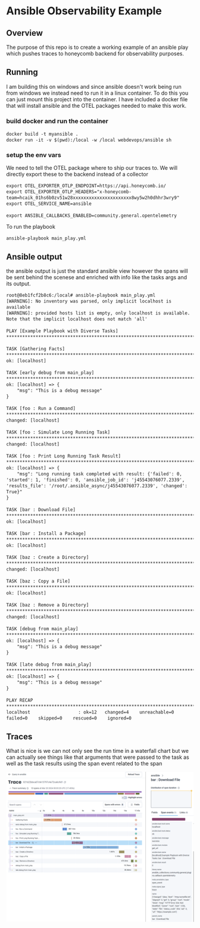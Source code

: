 # Ansible Observability Example

## Overview
The purpose of this repo is to create a working example of an ansible play which pushes traces to honeycomb backend for 
observability purposes.

## Running
I am building this on windows and since ansible doesn't work being run from windows we instead need to run it in a linux
container. To do this you can just mount this project into the container. I have included a docker file that will install
ansible and the OTEL packages needed to make this work.

### build docker and run the container
```shell
docker build -t myansible .
docker run -it -v $(pwd):/local -w /local webdevops/ansible sh
```

### setup the env vars
We need to tell the OTEL package where to ship our traces to. We will directly export these to the backend instead of a 
collector

```shell
export OTEL_EXPORTER_OTLP_ENDPOINT=https://api.honeycomb.io/
export OTEL_EXPORTER_OTLP_HEADERS="x-honeycomb-team=hcaik_01hs6b0zv51w28xxxxxxxxxxxxxxxxxxxxxx8wy5w2h0dhhr3wry9"
export OTEL_SERVICE_NAME=ansible

export ANSIBLE_CALLBACKS_ENABLED=community.general.opentelemetry

```

To run the playbook

```shell
ansible-playbook main_play.yml
```

## Ansible output
the ansible output is just the standard ansible view however the spans will be sent behind the scenese and enriched with
info like the tasks args and its output. 


```shell
root@8eb1fcf2b8c6:/local# ansible-playbook main_play.yml 
[WARNING]: No inventory was parsed, only implicit localhost is available
[WARNING]: provided hosts list is empty, only localhost is available. Note that the implicit localhost does not match 'all'

PLAY [Example Playbook with Diverse Tasks] ***************************************************************************************************************************************************************

TASK [Gathering Facts] ***********************************************************************************************************************************************************************************
ok: [localhost]

TASK [early debug from main_play] ************************************************************************************************************************************************************************
ok: [localhost] => {
    "msg": "This is a debug message"
}

TASK [foo : Run a Command] *******************************************************************************************************************************************************************************
changed: [localhost]

TASK [foo : Simulate Long Running Task] ******************************************************************************************************************************************************************
changed: [localhost]

TASK [foo : Print Long Running Task Result] **************************************************************************************************************************************************************
ok: [localhost] => {
    "msg": "Long running task completed with result: {'failed': 0, 'started': 1, 'finished': 0, 'ansible_job_id': 'j45543076077.2339', 'results_file': '/root/.ansible_async/j45543076077.2339', 'changed': True}"
}

TASK [bar : Download File] *******************************************************************************************************************************************************************************
ok: [localhost]

TASK [bar : Install a Package] ***************************************************************************************************************************************************************************
ok: [localhost]

TASK [baz : Create a Directory] **************************************************************************************************************************************************************************
changed: [localhost]

TASK [baz : Copy a File] *********************************************************************************************************************************************************************************
ok: [localhost]

TASK [baz : Remove a Directory] **************************************************************************************************************************************************************************
changed: [localhost]

TASK [debug from main_play] ******************************************************************************************************************************************************************************
ok: [localhost] => {
    "msg": "This is a debug message"
}

TASK [late debug from main_play] *************************************************************************************************************************************************************************
ok: [localhost] => {
    "msg": "This is a debug message"
}

PLAY RECAP ***********************************************************************************************************************************************************************************************
localhost                  : ok=12   changed=4    unreachable=0    failed=0    skipped=0    rescued=0    ignored=0
```

## Traces
What is nice is we can not only see the run time in a waterfall chart but we can actually see things like that arguments
that were passed to the task as well as the task results using the span event related to the span

![ansible-tasks-trace](./images/ansible-tasks-trace.png)

